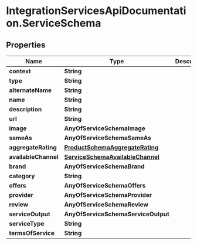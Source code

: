 # IntegrationServicesApiDocumentation.ServiceSchema

## Properties
Name | Type | Description | Notes
------------ | ------------- | ------------- | -------------
**context** | **String** |  | [optional] 
**type** | **String** |  | [optional] 
**alternateName** | **String** |  | [optional] 
**name** | **String** |  | [optional] 
**description** | **String** |  | [optional] 
**url** | **String** |  | [optional] 
**image** | **AnyOfServiceSchemaImage** |  | [optional] 
**sameAs** | **AnyOfServiceSchemaSameAs** |  | [optional] 
**aggregateRating** | [**ProductSchemaAggregateRating**](ProductSchemaAggregateRating.md) |  | [optional] 
**availableChannel** | [**ServiceSchemaAvailableChannel**](ServiceSchemaAvailableChannel.md) |  | [optional] 
**brand** | **AnyOfServiceSchemaBrand** |  | [optional] 
**category** | **String** |  | [optional] 
**offers** | **AnyOfServiceSchemaOffers** |  | [optional] 
**provider** | **AnyOfServiceSchemaProvider** |  | [optional] 
**review** | **AnyOfServiceSchemaReview** |  | [optional] 
**serviceOutput** | **AnyOfServiceSchemaServiceOutput** |  | [optional] 
**serviceType** | **String** |  | [optional] 
**termsOfService** | **String** |  | [optional] 
